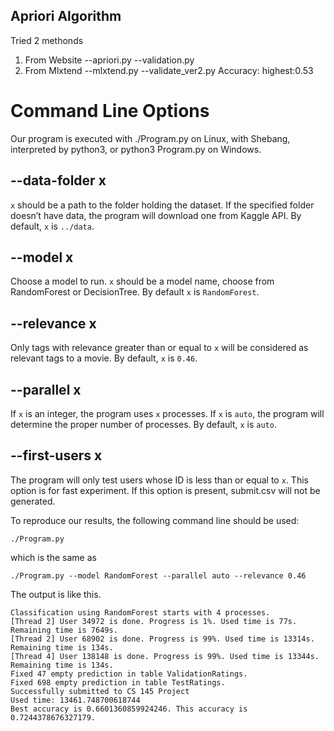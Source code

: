## Apriori Algorithm
Tried 2 methonds
1. From Website
   --apriori.py
   --validation.py
2. From Mlxtend
   --mlxtend.py
   --validate_ver2.py
Accuracy:
highest:0.53

# Command Line Options
Our program is executed with ./Program.py on Linux, with Shebang, interpreted by python3, or python3 Program.py on Windows.

## --data-folder x

`x` should be a path to the folder holding the dataset. If the specified folder doesn’t have data, the program will download one from Kaggle API. By default, `x` is `../data`.

## --model x

Choose a model to run. `x` should be a model name, choose from RandomForest or DecisionTree. By default `x` is `RandomForest`.

## --relevance x

Only tags with relevance greater than or equal to `x` will be considered as relevant tags to a movie. By default, `x` is `0.46`.

## --parallel x

If `x` is an integer, the program uses `x` processes. If `x` is `auto`, the program will determine the proper number of processes. By default, `x` is `auto`.

## --first-users x

The program will only test users whose ID is less than or equal to `x`. This option is for fast experiment. If this option is present, submit.csv will not be generated.

To reproduce our results, the following command line should be used:

```
./Program.py 
```

which is the same as

```
./Program.py --model RandomForest --parallel auto --relevance 0.46
```

The output is like this.
```
Classification using RandomForest starts with 4 processes.
[Thread 2] User 34972 is done. Progress is 1%. Used time is 77s. Remaining time is 7649s.
[Thread 2] User 68902 is done. Progress is 99%. Used time is 13314s. Remaining time is 134s.
[Thread 4] User 138148 is done. Progress is 99%. Used time is 13344s. Remaining time is 134s.
Fixed 47 empty prediction in table ValidationRatings.
Fixed 698 empty prediction in table TestRatings.
Successfully submitted to CS 145 Project
Used time: 13461.748700618744
Best accuracy is 0.6601360859924246. This accuracy is 0.7244378676327179.
```
